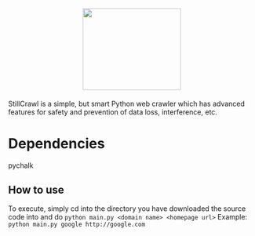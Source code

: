 # <center><img src="https://i.imgur.com/HpEAvw1.png" width=200 height=166.65></center>

StillCrawl is a simple, but smart Python web crawler which has advanced features for safety and prevention of data loss, interference, etc.


# Dependencies

 pychalk

## How to use

To execute, simply cd into the directory you have downloaded the source code into and do `python main.py <domain name> <homepage url>`
Example: `python main.py google http://google.com`

